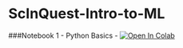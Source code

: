 # ScInQuest-Intro-to-ML

###Notebook 1 - Python Basics - <a target="_blank" href="https://colab.research.google.com/github/joshy-alphonse/ScInQuest-Intro-to-ML/blob/main/01_Python_Basics_Notebook.ipynb">
  <img src="https://colab.research.google.com/assets/colab-badge.svg" alt="Open In Colab"/>
</a>


